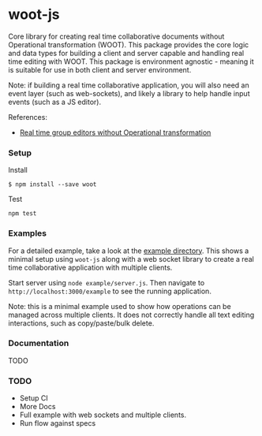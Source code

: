# woot-js

Core library for creating real time collaborative documents without Operational
transformation (WOOT). This package provides the core logic and data types for building a client and server capable and handling real time editing with WOOT. This package is environment agnostic - meaning it is suitable for use in both client and server environment.

Note: if building a real time collaborative application, you will also need an event layer (such as web-sockets), and likely a library to help handle input events (such as a JS editor).

References:

* [Real time group editors without Operational transformation](https://hal.inria.fr/inria-00071240/document)


### Setup

Install

```
$ npm install --save woot
```

Test

```
npm test
```

### Examples

For a detailed example, take a look at the [example directory](https://github.com/TGOlson/woot-js/tree/master/example). This shows a minimal setup using `woot-js` along with a web socket library to create a real time collaborative application with multiple clients.

Start server using `node example/server.js`. Then navigate to `http://localhost:3000/example` to see the running application.

Note: this is a minimal example used to show how operations can be managed across multiple clients. It does not correctly handle all text editing interactions, such as copy/paste/bulk delete.

### Documentation

TODO

### TODO

* Setup CI
* More Docs
* Full example with web sockets and multiple clients.
* Run flow against specs
